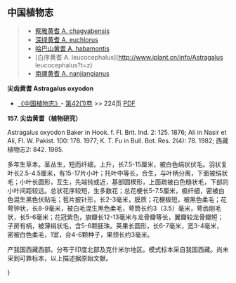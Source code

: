 

## 中国植物志

> * [察雅黄耆  A.  chagyabensis](Astragalus-chagyabensis-察雅黄耆.md)
> * [深绿黄耆  A.  euchlorus](Astragalus-euchlorus-深绿黄耆.md)
> * [哈巴山黄耆  A.  habamontis](Astragalus-habamontis-哈巴山黄耆.md)
> * [白序黄耆  A.  leucocephalus](http://www.iplant.cn/info/Astragalus leucocephalus?t=z)
> * [南疆黄耆  A.  nanjiangianus](Astragalus-nanjiangianus-南疆黄耆.md)


**尖齿黄耆 Astragalus oxyodon**

* [《中国植物志》](http://www.iplant.cn/frps)- [第42(1)卷](http://www.iplant.cn/frps/vol/42(1)) >> 224页 [PDF](http://www.iplant.cn/frps/pdf/42(1)/224.pdf)


**157. 尖齿黄耆（植物研究）**

Astragalus oxyodon Baker in Hook. f. Fl. Brit. Ind. 2: 125. 1876; Ali in Nasir et Ali, Fl. W. Pakist. 100: 178. 1977; K. T. Fu in Bull. Bot. Res. 2(4): 78. 1982; 西藏植物志2: 842. 1985.

多年生草本。茎丛生，短而纤细，上升，长7.5-15厘米，被白色绢状伏毛。羽状复叶长2.5-4.5厘米，有15-17片小叶；托叶中等长，合生，与叶柄分离，下面被绢状毛；小叶长圆形，互生，先端钝或近，基部圆楔形，上面疏被白色糙状毛，下部的小叶间距较远。总状花序较短，生多数花；总花梗长5-7.5厘米，极纤细，密被白色混生黑色伏贴毛；苞片披针形，长2-3毫米，膜质；花梗极短，被黑色柔毛；花萼钟状，长8-9毫米，被白毛混生黑色柔毛，萼筒长约3（3.5）毫米，萼齿刚毛状，长5-6毫米；花冠紫色，旗瓣长12-13毫米与龙骨瓣等长，翼瓣较龙骨瓣短；子房有柄，被薄绢状毛，含5-6颗胚珠。荚果长圆形，长6-7毫米，宽3-4毫米，密被白色柔毛，1室，合4-6颗种子，果颈长约3毫米。

产我国西藏西部。分布于印度北部及克什米尔地区。模式标本采自我国西藏。尚未采到可靠标本，以上描述据原始文献。



}